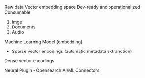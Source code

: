 Raw data
Vector embedding space
Dev-ready and operationalized
Consumable

1. imge
2. Documents
3. Audio

Machine Learning Model (embedding)
- Sparse vector encodings (automatic metadata extranction)

Dense vector encodings

Neural Plugin - Opensearch AI/ML Connectors
